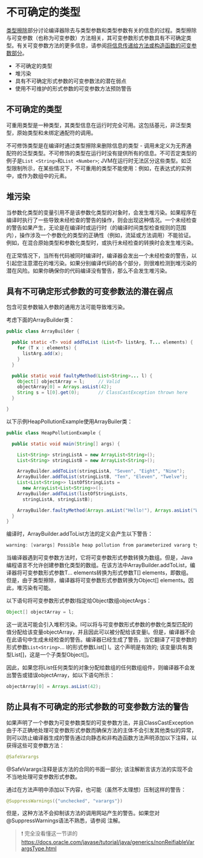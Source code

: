# 不可确定的类型

[类型擦除](/content/java/generics/erasure.md)部分讨论编译器除去与类型参数和类型参数有关的信息的过程。类型擦除与可变参数（也称为可变参数）方法相关，其可变参数形式参数具有不可确定类型。有关可变参数方法的更多信息，请参阅[将信息传递给方法或构造函数的可变参数部分](/content/java/javaoo/arguments.md)。

* 不可确定的类型
* 堆污染
* 具有不可确定形式参数的可变参数法的潜在弱点
* 使用不可维护的形式参数的可变参数方法预防警告

## 不可确定的类型

可重用类型是一种类型，其类型信息在运行时完全可用。这包括基元，非泛型类型，原始类型和未绑定通配符的调用。

不可修饰类型是在编译时通过类型擦除来删除信息的类型 - 调用未定义为无界通配符的泛型类型。不可修饰的类型在运行时没有提供所有的信息。不可否定类型的例子是`List <String>`和`List <Number>`; JVM在运行时无法区分这些类型。如泛型限制所示，在某些情况下，不可重用的类型不能使用：例如，在表达式的实例中，或作为数组中的元素。

## 堆污染

当参数化类型的变量引用不是该参数化类型的对象时，会发生堆污染。如果程序在编译时执行了一些导致未经检查的警告的操作，则会出现这种情况。一个未经检查的警告如果产生，无论是在编译时或运行时（的编译时间类型检查规则的范围内），操作涉及一个参数化的类型的正确性（例如，流延或方法调用）不能验证。例如，在混合原始类型和参数化类型时，或执行未经检查的转换时会发生堆污染。

在正常情况下，当所有代码被同时编译时，编译器会发出一个未经检查的警告，以引起您注意潜在的堆污染。如果分别编译代码的各个部分，则很难检测到堆污染的潜在风险。如果你确保你的代码编译没有警告，那么不会发生堆污染。

## 具有不可确定形式参数的可变参数法的潜在弱点

包含可变参数输入参数的通用方法可能导致堆污染。

考虑下面的ArrayBuilder类：

```java
public class ArrayBuilder {

  public static <T> void addToList (List<T> listArg, T... elements) {
    for (T x : elements) {
      listArg.add(x);
    }
  }

  public static void faultyMethod(List<String>... l) {
    Object[] objectArray = l;     // Valid
    objectArray[0] = Arrays.asList(42);
    String s = l[0].get(0);       // ClassCastException thrown here
  }

}
```

以下示例HeapPollutionExample使用ArrayBuiler类：

```java
public class HeapPollutionExample {

  public static void main(String[] args) {

    List<String> stringListA = new ArrayList<String>();
    List<String> stringListB = new ArrayList<String>();

    ArrayBuilder.addToList(stringListA, "Seven", "Eight", "Nine");
    ArrayBuilder.addToList(stringListB, "Ten", "Eleven", "Twelve");
    List<List<String>> listOfStringLists =
      new ArrayList<List<String>>();
    ArrayBuilder.addToList(listOfStringLists,
      stringListA, stringListB);

    ArrayBuilder.faultyMethod(Arrays.asList("Hello!"), Arrays.asList("World!"));
  }
}
```

编译时，ArrayBuilder.addToList方法的定义会产生以下警告：

```java
warning: [varargs] Possible heap pollution from parameterized vararg type T
```

当编译器遇到可变参数方法时，它将可变参数形式参数转换为数组。但是，Java编程语言不允许创建参数化类型的数组。在该方法中ArrayBuilder.addToList，编译器将可变参数形式参数T... elements转换为形式参数T[] elements，即数组。但是，由于类型擦除，编译器将可变参数形式参数转换为Object[] elements。因此，堆污染有可能。

以下语句将可变参数形式参数l指定给Object数组objectArgs：

```java
Object[] objectArray = l;
```

这一说法可能会引入堆积污染。l可以将与可变参数形式参数的参数化类型匹配的值分配给该变量objectArray，并且因此可以被分配给该变量l。但是，编译器不会在此语句中生成未经检查的警告。编译器已经生成了警告，当它翻译了可变参数的形式参数`List<String>`... l的形式参数List[] l。这个声明是有效的; 该变量l具有类型List[]，这是一个子类型Object[]。


因此，如果您将List任何类型的对象分配给数组的任何数组组件，则编译器不会发出警告或错误objectArray，如以下语句所示：

```java
objectArray[0] = Arrays.asList(42);
```

## 防止具有不可确定的形式参数的可变参数方法的警告


如果声明了一个参数为可变参数类型的可变参数方法，并且ClassCastException由于不正确地处理可变参数形式参数而确保方法的主体不会引发其他类似的异常，则可以防止编译器生成的警告通过向静态和非构造函数方法声明添加以下注释，以获得这些可变参数方法：

```java
@SafeVarargs
```

@SafeVarargs注释是该方法的合同的书面一部分; 该注解断言该方法的实现不会不当地处理可变参数形式参数。

通过在方法声明中添加以下内容，也可能（虽然不太理想）压制这样的警告：

```java
@SuppressWarnings({"unchecked", "varargs"})
```

但是，这种方法不会抑制该方法的调用网站产生的警告。如果您对@SuppressWarnings语法不熟悉，请参阅 注解。


> :exclamation: 完全没看懂这一节讲的
> https://docs.oracle.com/javase/tutorial/java/generics/nonReifiableVarargsType.html